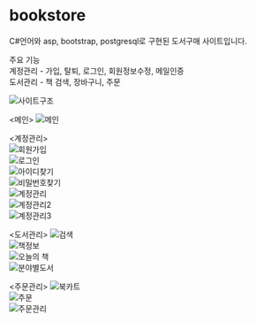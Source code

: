 # bookstore
C#언어와 asp, bootstrap, postgresql로 구현된 도서구매 사이트입니다.


주요 기능  
계정관리 - 가입, 탈퇴, 로그인, 회원정보수정, 메일인증  
도서관리 - 책 검색, 장바구니, 주문  


![사이트구조](https://user-images.githubusercontent.com/65228113/82611871-81cd4a00-9bfc-11ea-88b6-3ab520e7398b.PNG)  

<메인>
![메인](https://user-images.githubusercontent.com/65228113/82611891-8691fe00-9bfc-11ea-9e38-c0aae9357f6c.png)

<계정관리>  
![회원가입](https://user-images.githubusercontent.com/65228113/82611879-842fa400-9bfc-11ea-8864-a1532a4ba105.png)  
![로그인](https://user-images.githubusercontent.com/65228113/82611889-85f96780-9bfc-11ea-8da0-4d0d4e61808f.png)  
![아이디찾기](https://user-images.githubusercontent.com/65228113/82611872-81cd4a00-9bfc-11ea-9ec4-9814e87c9ab9.png)  
![비밀번호찾기](https://user-images.githubusercontent.com/65228113/82611870-809c1d00-9bfc-11ea-8ce6-f34babd4370b.png)  
![계정관리](https://user-images.githubusercontent.com/65228113/82611884-84c83a80-9bfc-11ea-8cb5-3e8c7d911401.png)  
![계정관리2](https://user-images.githubusercontent.com/65228113/82611886-8560d100-9bfc-11ea-9d46-e8dafb994f68.png)  
![계정관리3](https://user-images.githubusercontent.com/65228113/82611887-8560d100-9bfc-11ea-8718-f07667b88d5b.png)  

<도서관리>
![검색](https://user-images.githubusercontent.com/65228113/82611881-842fa400-9bfc-11ea-8ea5-07438d16c1e7.png)  
![책정보](https://user-images.githubusercontent.com/65228113/82611878-83970d80-9bfc-11ea-964d-73e423fd6053.png)  
![오늘의 책](https://user-images.githubusercontent.com/65228113/82611873-8265e080-9bfc-11ea-99b8-8bdad710f652.png)  
![분야별도서](https://user-images.githubusercontent.com/65228113/82611894-872a9480-9bfc-11ea-8894-9468efca953a.png)

<주문관리>
![북카트](https://user-images.githubusercontent.com/65228113/82611892-8691fe00-9bfc-11ea-93ab-99ea211c6ba5.png)  
![주문](https://user-images.githubusercontent.com/65228113/82611875-82fe7700-9bfc-11ea-96ed-ff2f150ee3fe.png)  
![주문관리](https://user-images.githubusercontent.com/65228113/82611877-83970d80-9bfc-11ea-85e4-38e245613b96.png)
